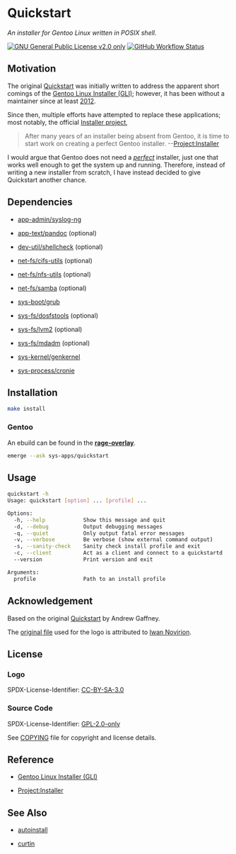 # Quickstart

_An installer for Gentoo Linux written in POSIX shell._

[![GNU General Public License v2.0 only](https://img.shields.io/badge/license-GPL--2.0--only-blue?style=flat-square)][GPL-2.0-only]
[![GitHub Workflow Status](https://img.shields.io/github/workflow/status/oxr463/quickstart/ShellCheck?style=flat-square)](https://github.com/oxr463/quickstart/actions)

## Motivation

The original [Quickstart][quickstart] was initially written to address the apparent short comings
of the [Gentoo Linux Installer (GLI)][gli]; however, it has been without a maintainer since
at least [2012](CHANGELOG.md#1270---2012-07-07).

Since then, multiple efforts have attempted to replace these
applications; most notably, the official [Installer project][stager],

> After many years of an installer being absent from Gentoo,
it is time to start work on creating a perfect Gentoo installer. --[Project:Installer][stager]

I would argue that Gentoo does not need a [*perfect*](https://wikipedia.org/wiki/Worse_is_better)
installer, just one that works well enough to get the system up and running.
Therefore, instead of writing a new installer from scratch,
I have instead decided to give Quickstart another chance.

## Dependencies

- [app-admin/syslog-ng](https://packages.gentoo.org/packages/app-admin/syslog-ng)

- [app-text/pandoc](https://packages.gentoo.org/packages/app-text/pandoc) (optional)

- [dev-util/shellcheck](https://packages.gentoo.org/packages/dev-util/shellcheck) (optional)

- [net-fs/cifs-utils](https://packages.gentoo.org/packages/net-fs/cifs-utils) (optional)

- [net-fs/nfs-utils](https://packages.gentoo.org/packages/net-fs/nfs-utils) (optional)

- [net-fs/samba](https://packages.gentoo.org/packages/net-fs/samba) (optional)

- [sys-boot/grub](https://packages.gentoo.org/packages/sys-boot/grub)

- [sys-fs/dosfstools](https://packages.gentoo.org/packages/sys-fs/dosfstools) (optional)

- [sys-fs/lvm2](https://packages.gentoo.org/packages/sys-fs/lvm2) (optional)

- [sys-fs/mdadm](https://packages.gentoo.org/packages/sys-fs/mdadm) (optional)

- [sys-kernel/genkernel](https://packages.gentoo.org/packages/sys-kernel/genkernel)

- [sys-process/cronie](https://packages.gentoo.org/packages/sys-process/cronie)

## Installation

```sh
make install
```

### Gentoo

An ebuild can be found in the **[rage-overlay](https://gitlab.com/oxr463/overlay)**.

```sh
emerge --ask sys-apps/quickstart
```

## Usage

```sh
quickstart -h
Usage: quickstart [option] ... [profile] ...

Options:
  -h, --help            Show this message and quit
  -d, --debug           Output debugging messages
  -q, --quiet           Only output fatal error messages
  -v, --verbose         Be verbose (show external command output)
  -s, --sanity-check    Sanity check install profile and exit
  -c, --client          Act as a client and connect to a quickstartd
  --version             Print version and exit

Arguments:
  profile               Path to an install profile
```

## Acknowledgement

Based on the original [Quickstart][quickstart] by Andrew Gaffney.

The [original file](https://commons.wikimedia.org/wiki/File:Font_Q.svg)
used for the logo is attributed to
[Iwan Novirion](https://en.wikipedia.org/wiki/id:User:Iwan_Novirion).

## License

### Logo

SPDX-License-Identifier: [CC-BY-SA-3.0](https://spdx.org/licenses/CC-BY-SA-3.0.html)

### Source Code

SPDX-License-Identifier: [GPL-2.0-only][GPL-2.0-only]

See [COPYING](COPYING) file for copyright and license details.

[GPL-2.0-only]: https://spdx.org/licenses/GPL-2.0-only.html

## Reference

- [Gentoo Linux Installer (GLI)][gli]

- [Project:Installer][stager]

[gli]: https://wiki.gentoo.org/wiki/Project:Installer/Old
[quickstart]: https://github.com/agaffney/quickstart
[stager]: https://wiki.gentoo.org/wiki/Project:Installer

## See Also

- [autoinstall](https://man.openbsd.org/autoinstall)

- [curtin](https://github.com/canonical/curtin)
